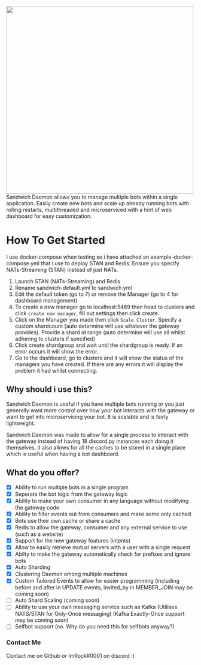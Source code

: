 
<img src="https://raw.githubusercontent.com/TheRockettek/Sandwich-Daemon/master/web/static/daemon-icon.svg" width="500"/>
Sandwich Daemon allows you to manage multiple bots within a single application. Easily create new bots and scale up already running bots with rolling restarts, multithreaded and microserviced with a hint of web dashboard for easy customization.

# How To Get Started
I use docker-compose when testing so i have attached an example-docker-compose.yml that i use to deploy STAN and Redis. Ensure you specify NATs-Streaming (STAN) instead of just NATs.

1) Launch STAN (NATs-Streaming) and Redis  
2) Rename sandwich-default.yml to sandwich.yml  
3) Edit the default token (go to 7) or remove the Manager (go to 4 for dashboard management)
4) To create a new manager go to localhost:5469 then head to clusters and click `create new manager`, fill out settings then click create.  
5) Click on the Manager you made then click `Scale Cluster`. Specify a custom shardcount (auto determine will use whatever the gateway provides). Provide a shard id range (auto determine will use all whilst adhering to clusters if specified)  
6) Click create shardgroup and wait until the shardgroup is ready. If an error occurs it will show the error.  
7) Go to the dashboard, go to clusters and it will show the status of the managers you have created. If there are any errors it will display the problem it had whilst connecting.  

## Why should i use this?
Sandwich Daemon is useful if you have multiple bots running or you just generally want more control over how your bot interacts with the gateway or want to get into microservicing your bot. It is scalable and is fairly lightweight.

Sandwich Daemon was made to allow for a single process to interact with the gateway instead of having 18 discord.py instances each doing it themselves, it also allows for all the caches to be stored in a single place which is useful when having a bot dashboard.

## What do you offer?
- [x] Ability to run multiple bots in a single program
- [x] Seperate the bot logic from the gateway logic
- [x] Ability to make your own consumer in any language without modifying the gateway code
- [x] Ability to filter events out from consumers and make some only cached
- [x] Bots use their own cache or share a cache
- [x] Redis to allow the gateway, consumer and any external service to use (such as a website)
- [x] Support for the new gateway features (intents)
- [x] Allow to easily retrieve mutual servers with a user with a single request
- [x] Abilty to make the gateway automatically check for prefixes and ignore bots
- [x] Auto Sharding
- [x] Clustering Daemon among multiple machines
- [x] Custom Tailored Events to allow for easier programming (including before and after in UPDATE events, invited_by in MEMBER_JOIN may be coming soon)
- [ ] Auto Shard Scaling (coming soon)
- [ ] Ability to use your own messaging service such as Kafka (Utilises NATS/STAN for Only-Once messaging) (Kafka Exactly-Once support may be coming soon)
- [ ] Selfbot support (no. Why do you need this for selfbots anyway?)

### Contact Me
Contact me on Github or ImRock#0001 on discord :)

